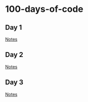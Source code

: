 # 100-days-of-code
## Day 1
[Notes](day-1/day1.md)
## Day 2
[Notes](day-2/day2.md)
## Day 3
[Notes](day-3/day3.md)
